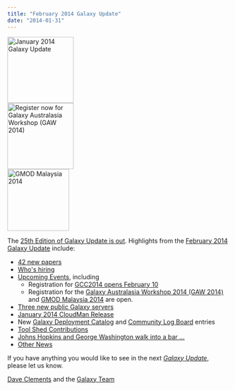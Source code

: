 ```yaml
---
title: "February 2014 Galaxy Update"
date: "2014-01-31"
---
```

<div class='right'>
<a href='/src/galaxy-updates/2014-02/index.md'><img src="/src/images/logos/GalaxyUpdate200.png" alt="January 2014 Galaxy Update" width=150 /></a>
<br />
<a href='/src/galaxy-updates/2014-02/index.md#galaxy-australasia-workshop-2014-gaw-2014'><img src="/src/images/logos/GAW2014-200.png" alt="Register now for Galaxy Australasia Workshop (GAW 2014)" width="150" /></a><br />
<a href='/src/galaxy-updates/2014-02/index.md#gmod-malaysia-2014'><img src="/src/images/logos/GMODMalaysia120.png" alt="GMOD Malaysia 2014" width="140" /></a>
</div>

The [25th Edition of Galaxy Update is out](/src/galaxy-updates/2014-02/index.md).  Highlights from the [February 2014 Galaxy Update](/src/galaxy-updates/2014-02/index.md) include: 

* [42 new papers](/src/galaxy-updates/2014-02/index.md#new-papers)
* [Who's hiring](/src/galaxy-updates/2014-02/index.md#whos-hiring)
* [Upcoming Events](/src/galaxy-updates/2014-02/index.md#events), including
  * Registration for [GCC2014 opens February 10](/src/galaxy-updates/2014-02/index.md#gcc2014-june-30---july-2-baltimore)
  * Registration for the [Galaxy Australasia Workshop 2014 (GAW 2014)](/src/galaxy-updates/2014-02/index.md#galaxy-australasia-workshop-2014-gaw-2014) and [GMOD Malaysia 2014](/src/galaxy-updates/2014-02/index.md#gmod-malaysia-2014) are open.
* [Three new public Galaxy servers](/src/galaxy-updates/2014-02/index.md#new-public-servers)
* [January 2014 CloudMan Release](/src/galaxy-updates/2014-02/index.md#galaxy-distributions)
* New [Galaxy Deployment Catalog](/src/galaxy-updates/2014-02/index.md#galaxy-community-hubs) and [Community Log Board](/src/galaxy-updates/2014-02/index.md#galaxy-community-hubs) entries
* [Tool Shed Contributions](/src/galaxy-updates/2014-02/index.md#toolshed-contributions) 
* [Johns Hopkins and George Washington walk into a bar ...](/src/galaxy-updates/2014-02/index.md#galaxy-is-now-at-johns-hopkins-and-gwu-and-penn-state)
* [Other News](/src/galaxy-updates/2014-02/index.md#other-news)

If you have anything you would like to see in the next *[Galaxy Update](/galaxy-updates/)*, please let us know.

[Dave Clements](/people/dave-clements/) and the [Galaxy Team](/src/galaxy-team/)
